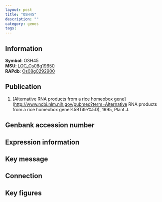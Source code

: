 ```yaml
---
layout: post
title: "OSH45"
description: ""
category: genes
tags: 
---
```


## Information
__Symbol__: OSH45  
__MSU__: [LOC_Os08g19650](http://rice.plantbiology.msu.edu/cgi-bin/ORF_infopage.cgi?orf=LOC_Os08g19650)  
__RAPdb__: [Os08g0292900](http://rapdb.dna.affrc.go.jp/viewer/gbrowse_details/irgsp1?name=Os08g0292900)  

## Publication
1. [Alternative RNA products from a rice homeobox gene](http://www.ncbi.nlm.nih.gov/pubmed?term=Alternative RNA products from a rice homeobox gene%5BTitle%5D), 1995, Plant J.

## Genbank accession number

## Expression information

## Key message

## Connection

## Key figures


